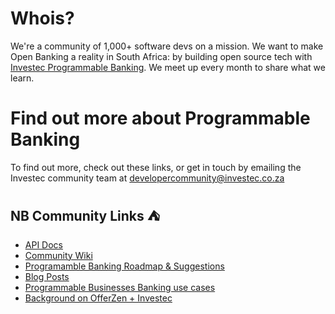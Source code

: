 # Whois?
We're a community of 1,000+ software devs on a mission. We want to make Open Banking a reality in South Africa: by building open source tech with [Investec Programmable Banking](https://www.investec.com/en_za/banking/programmable-banking.html). We meet up every month to share what we learn.

# Find out more about Programmable Banking

To find out more, check out these links, or get in touch by emailing the Investec community team at [developercommunity@investec.co.za](developercommunity@investec.co.za)

## NB Community Links  :tent:

- [API Docs]([https://developerbeta.investec.com/za/home](https://developer.investec.com/))
- [Community Wiki](https://offerzen.gitbook.io/programmable-banking-community-wiki/)
- [Programamble Banking Roadmap & Suggestions](https://programmable-banking-community.canny.io/)
- [Blog Posts](https://www.offerzen.com/blog#stq=Programmable%20Banking%20Community&stp=1)
- [Programmable Businesses Banking use cases](https://docs.google.com/presentation/d/e/2PACX-1vQJFvudepzE4DhSiISyx7TcWdu0R35bCwsRbcVjkvLziy5JLRwfWT3vnMNds7wcCmBxBye021zj7rIv/pub?start=false&loop=false&delayms=3000&slide=id.g91f766fb9b_0_1278)
- [Background on OfferZen + Investec](https://www.offerzen.com/blog/building-a-programmable-bank-account-for-developers-part-2)
